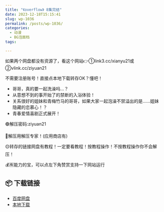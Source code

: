 ```yaml
---
title: "《overflow》 8集完结"
date: 2023-12-18T15:15:41
slug: wp-1036
permalink: /posts/wp-1036/
categories:
  - 动漫
  - BG泡面档
tags:

---
```


如果两个网盘都没有资源了，看这个网站👉①link3.cc/xianyu21或②vlink.cc/ziyuan21

不需要注册账号！直接点本地下载转存OK？懂吧！

*   哥哥，真的要一起洗澡吗…？
*   从意想不到的事开始了的禁断的入浴体验！
*   关系很好的姐妹和青梅竹马的哥哥，如果大家一起泡澡不禁溢出的是……姐妹隐藏的恋慕心！？
*   青春爱情喜剧正式展开！

🟢解压密码:ziyuan21

🔵解压用解压专家！(应用商店有)

🟡转存的链接网盘有教程！一定要看教程！按教程操作！不按教程操作你不会解压！

💰🈶能力的宝，可以点左下角赞赏支持一下网站运行

## 📦 下载链接
- [百度网盘](https://blziyuan21.com/pay-download/1036?key=ddf02ef3f4&down_id=0)
- [本地下载](https://blziyuan21.com/pay-download/1036?key=ddf02ef3f4&down_id=1)

